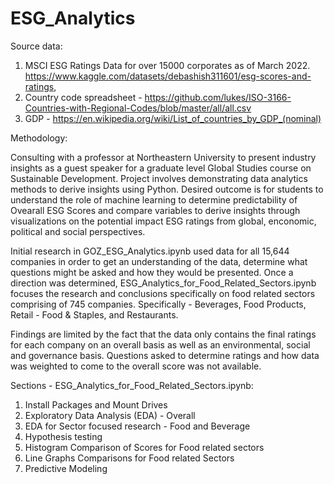 # ESG_Analytics

Source data: 

1) MSCI ESG Ratings Data for over 15000 corporates as of March 2022. https://www.kaggle.com/datasets/debashish311601/esg-scores-and-ratings,
2) Country code spreadsheet - https://github.com/lukes/ISO-3166-Countries-with-Regional-Codes/blob/master/all/all.csv
3) GDP - https://en.wikipedia.org/wiki/List_of_countries_by_GDP_(nominal)

Methodology:

Consulting with a professor at Northeastern University to present industry insights as a guest speaker for a graduate level Global Studies course on
Sustainable Development. Project involves demonstrating data analytics methods to derive insights using Python. Desired outcome is for students to
understand the role of machine learning to determine predictability of Ovearall ESG Scores and compare variables to derive insights through visualizations
on the potential impact ESG ratings from global, enconomic, political and social perspectives. 

Initial research in GOZ_ESG_Analytics.ipynb used data for all 15,644 companies in order to get an understanding of the data, determine what questions might
be asked and how they would be presented. Once a direction was determined, ESG_Analytics_for_Food_Related_Sectors.ipynb focuses the research and
conclusions specifically on food related sectors comprising of 745 companies.  Specifically - Beverages, Food Products, Retail - Food & Staples, and
Restaurants.

Findings are limited by the fact that the data only contains the final ratings for each company on an overall basis as well as an environmental, social and
governance basis. Questions asked to determine ratings and how data was weighted to come to the overall score was not available.


Sections - ESG_Analytics_for_Food_Related_Sectors.ipynb:

1) Install Packages and Mount Drives
2) Exploratory Data Analysis (EDA) - Overall
3) EDA for Sector focused research - Food and Beverage
4) Hypothesis testing
5) Histogram Comparison of Scores for Food related sectors
6) Line Graphs Comparisons for Food related Sectors
7) Predictive Modeling
